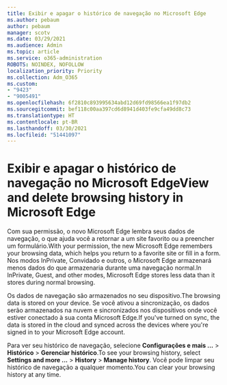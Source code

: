 ```yaml
---
title: Exibir e apagar o histórico de navegação no Microsoft Edge
ms.author: pebaum
author: pebaum
manager: scotv
ms.date: 03/29/2021
ms.audience: Admin
ms.topic: article
ms.service: o365-administration
ROBOTS: NOINDEX, NOFOLLOW
localization_priority: Priority
ms.collection: Adm_O365
ms.custom:
- "9423"
- "9005491"
ms.openlocfilehash: 6f2810c893995634abd12d69fd98566ea1f97db2
ms.sourcegitcommit: bef118c00aa397cd6d8941d403fe9cfa49dd8c73
ms.translationtype: HT
ms.contentlocale: pt-BR
ms.lasthandoff: 03/30/2021
ms.locfileid: "51441097"
---
```

# <a name="view-and-delete-browsing-history-in-microsoft-edge"></a><span data-ttu-id="361f5-102">Exibir e apagar o histórico de navegação no Microsoft Edge</span><span class="sxs-lookup"><span data-stu-id="361f5-102">View and delete browsing history in Microsoft Edge</span></span>

<span data-ttu-id="361f5-103">Com sua permissão, o novo Microsoft Edge lembra seus dados de navegação, o que ajuda você a retornar a um site favorito ou a preencher um formulário.</span><span class="sxs-lookup"><span data-stu-id="361f5-103">With your permission, the new Microsoft Edge remembers your browsing data, which helps you return to a favorite site or fill in a form.</span></span> <span data-ttu-id="361f5-104">Nos modos InPrivate, Convidado e outros, o Microsoft Edge armazenará menos dados do que armazenaria durante uma navegação normal.</span><span class="sxs-lookup"><span data-stu-id="361f5-104">In InPrivate, Guest, and other modes, Microsoft Edge stores less data than it stores during normal browsing.</span></span>

<span data-ttu-id="361f5-105">Os dados de navegação são armazenados no seu dispositivo.</span><span class="sxs-lookup"><span data-stu-id="361f5-105">The browsing data is stored on your device.</span></span> <span data-ttu-id="361f5-106">Se você ativou a sincronização, os dados serão armazenados na nuvem e sincronizados nos dispositivos onde você estiver conectado à sua conta Microsoft Edge.</span><span class="sxs-lookup"><span data-stu-id="361f5-106">If you've turned on sync, the data is stored in the cloud and synced across the devices where you're signed in to your Microsoft Edge account.</span></span>

<span data-ttu-id="361f5-107">Para ver seu histórico de navegação, selecione **Configurações e mais ...**  > **Histórico** > **Gerenciar histórico**.</span><span class="sxs-lookup"><span data-stu-id="361f5-107">To see your browsing history, select **Settings and more ...**  > **History** > **Manage history**.</span></span> <span data-ttu-id="361f5-108">Você pode limpar seu histórico de navegação a qualquer momento.</span><span class="sxs-lookup"><span data-stu-id="361f5-108">You can clear your browsing history at any time.</span></span>